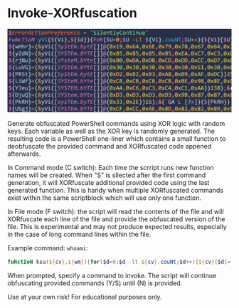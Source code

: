 # Invoke-XORfuscation
![header image](https://raw.githubusercontent.com/bobby-tablez/Invoke-XORfuscation/main/banner.png?raw=true) 

Generate obfuscated PowerShell commands using XOR logic with random keys. Each variable as well as the XOR key is randomly generated. The resulting code is a PowerShell one-liner which contains a small function to deobfuscate the provided command and XORfuscated code appened afterwards.

In Command mode (C switch): Each time the scrript runs new function names will be created. When "S" is sllected after the first command generation, it will XORfuscate additional provided code using the last generated function. This is handy when multiple XORfuscated commands exist within the same scriptblock which will use only one function. 

In File mode (F switch): the script will read the contents of the file and will XORfuscate each line of the file and provide the obfuscated version of the file. This is experimental and may not produce expected results, especially in the case of long command lines within the file. 

Example command: `whoami`:
```powershell
fuNctIoN ksu(${cv},${wm}){for($d=0;$d -lt ${cv}.couNt;$d++){${cv}[$d]=(${cv}[$d]-bxor${wm})}returN [SySteM.text.eNcodINg]::aScII.getStrINg(${cv})};${BTEk}=(&ksu([SySteM.byte[]]@(0xD9,0xC6,0xC1,0xCF,0xC3,0xC7))174);&(gal ?[?e]x)(${BTEk})
```
When prompted, specify a command to invoke. The script will continue obfuscating provided commands (Y/S) until (N) is provided.


Use at your own risk! For educational purposes only.
